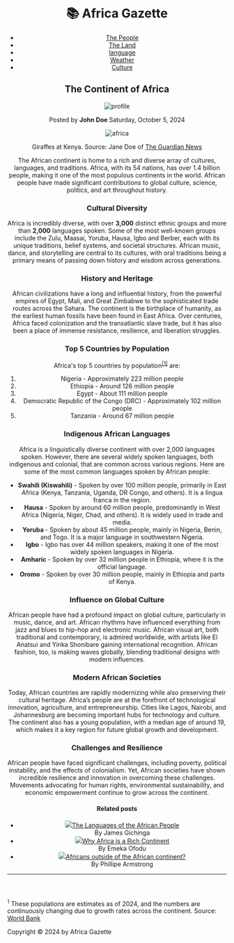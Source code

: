 <!DOCTYPE html>
<html lang="en">
<head>
    <meta charset="UTF-8">
    <meta name="viewport" content="width=device-width, initial-scale=1.0">
    <link rel="stylesheet" href="index.css">
    <title>The Continent of Africa</title>
</head>
<body>
    <header>
        <h1>📚 Africa Gazette </h1>
        <ul class="ul">
        <li><a href="#the-people">The People</a></li>
        <li><a href="#the-land">The Land</a></li>
        <li><a href="#language">language</a></li>
        <li><a href="#weather">Weather</a></li>
        <li><a href="#culture">Culture</a></li>
        </ul>
    <h2>The Continent of Africa</h2>
    <img src="starter/profile.jpg" alt="profile" class="profile">
    <p>Posted by <strong>John Doe </strong> Saturday, October 5, 2024</p>
    <img src="starter/africa.jpg" alt="africa" class="africa" >
    <p>Giraffes at Kenya. Source: Jane Doe of <a href="https://www.theguardian.com/international" target="_blank">The Guardian News</a></p>
    <p>The African continent is home to a rich and diverse array of cultures, languages, and traditions. Africa, with its 54 nations, has over 1.4 billion people, making it one of the most populous continents in the world. African people have made significant contributions to global culture, science, politics, and art throughout history.</p>
    <h3 id="culture">Cultural Diversity</h3>
    <p>Africa is incredibly diverse, with over <strong>3,000</strong> distinct ethnic groups and more than <strong>2,000</strong> languages spoken. Some of the most well-known groups include the Zulu, Maasai, Yoruba, Hausa, Igbo and Berber, each with its unique traditions, belief systems, and societal structures. African music, dance, and storytelling are central to its cultures, with oral traditions being a primary means of passing down history and wisdom across generations.
    </p>
    <h3>History and Heritage</h3>
    <p>African civilizations have a long and influential history, from the powerful empires of Egypt, Mali, and Great Zimbabwe to the sophisticated trade routes across the Sahara. The continent is the birthplace of humanity, as the earliest human fossils have been found in East Africa. Over centuries, Africa faced colonization and the transatlantic slave trade, but it has also been a place of immense resistance, resilience, and liberation struggles.</p>
    <h3 id="the-people">Top 5 Countries by Population</h3>
    <p>Africa's top 5 countries by population<sup><a href="[1]">[1]</a></sup> are:</p>
    <ol>
        <li>Nigeria - Approximately 223 million people</li>
        <li> Ethiopia - Around 126 million people</li>
        <li> Egypt - About 111 million people</li>
        <li> Democratic Republic of the Congo (DRC) - Approximately 102 million people</li>
        <li> Tanzania - Around 67 million people</li>
    </ol>
    <h3 id="language">Indigenous African Languages</h3>
    <p>Africa is a linguistically diverse continent with over 2,000 languages spoken. However, there are several widely spoken languages, both indigenous and colonial, that are common across various regions. Here are some of the most common languages spoken by African people:</p>
    <ul>
        <li><strong>Swahili (Kiswahili)</strong> - Spoken by over 100 million people, primarily in East Africa (Kenya, Tanzania, Uganda, DR Congo, and others). It is a lingua franca in the region.</li>
        <li><strong>Hausa</strong> - Spoken by around 60 million people, predominantly in West Africa (Nigeria, Niger, Chad, and others). It is widely used in trade and media.</li>
        <li><strong>Yoruba </strong>- Spoken by about 45 million people, mainly in Nigeria, Benin, and Togo. It is a major language in southwestern Nigeria.</li>
        <li><strong>Igbo</strong> - Igbo has over 44 million speakers, making it one of the most widely spoken languages in Nigeria.</li>
        <li><strong>Amharic</strong> - Spoken by over 32 million people in Ethiopia, where it is the official language.</li>
        <li><strong>Oromo</strong> - Spoken by over 30 million people, mainly in Ethiopia and parts of Kenya.
        </li>
    </ul>
    <h3>Influence on Global Culture</h3>
    <p>African people have had a profound impact on global culture, particularly in music, dance, and art. African rhythms have influenced everything from jazz and blues to hip-hop and electronic music. African visual art, both traditional and contemporary, is admired worldwide, with artists like El Anatsui and Yinka Shonibare gaining international recognition. African fashion, too, is making waves globally, blending traditional designs with modern influences.
    </p>
    <h3>Modern African Societies</h3>
    <p>Today, African countries are rapidly modernizing while also preserving their cultural heritage. Africa’s people are at the forefront of technological innovation, agriculture, and entrepreneurship. Cities like Lagos, Nairobi, and Johannesburg are becoming important hubs for technology and culture. The continent also has a young population, with a median age of around 19, which makes it a key region for future global growth and development.
    </p>
    <h3>Challenges and Resilience</h3>
    <p>African people have faced significant challenges, including poverty, political instability, and the effects of colonialism. Yet, African societies have shown incredible resilience and innovation in overcoming these challenges. Movements advocating for human rights, environmental sustainability, and economic empowerment continue to grow across the continent.</p>
    <h4>Related posts</h4>
    <ul>
        <li><img src="starter/african-languages.jpg"><a href="" target="_blank">The Languages of the African People</a><br>By James Gichinga</li>
        <li><img src="starter/africa-is-rich.jpg"><a href="" target="_blank">Why Africa is a Rich Continent</a><br>By Emeka Ofodu</li>
        <li><img src="starter/diaspora-africa.jpg"><a href="" target="_blank">Africans outside of the African continent?</a><br>By Phillipe Armstrong</li>
    </ul>
    <hr>
    </header>
    <footer>
      <p><sup>1</sup> These populations are estimates as of 2024, and the numbers are continuously changing due to growth rates across the continent. Source: <a href="" target="_blank">World Bank</a></p>
      <p>Copyright © 2024 by Africa Gazette</p>
    </footer>
</body>
</html>
